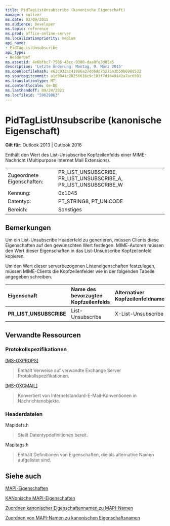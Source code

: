 ```yaml
---
title: PidTagListUnsubscribe (kanonische Eigenschaft)
manager: soliver
ms.date: 03/09/2015
ms.audience: Developer
ms.topic: reference
ms.prod: office-online-server
ms.localizationpriority: medium
api_name:
- PidTagListUnsubscribe
api_type:
- HeaderDef
ms.assetid: 4e6bfbc7-7586-43cc-9380-daa0fe3d85a5
description: 'Letzte Änderung: Montag, 9. März 2015'
ms.openlocfilehash: e63c933ac41886a37dd6dd73275a3b50b698d532
ms.sourcegitcommit: a1d9041c20256616c9c183f7d1049142a7ac6991
ms.translationtype: MT
ms.contentlocale: de-DE
ms.lasthandoff: 09/24/2021
ms.locfileid: "59629863"
---
```

# <a name="pidtaglistunsubscribe-canonical-property"></a>PidTagListUnsubscribe (kanonische Eigenschaft)

  
  
**Gilt für**: Outlook 2013 | Outlook 2016 
  
Enthält den Wert des List-Unsubscribe Kopfzeilenfelds einer MIME-Nachricht (Multipurpose Internet Mail Extensions).
  
|||
|:-----|:-----|
|Zugeordnete Eigenschaften:  <br/> |PR_LIST_UNSUBSCRIBE, PR_LIST_UNSUBSCRIBE_A, PR_LIST_UNSUBSCRIBE_W  <br/> |
|Kennung:  <br/> |0x1045  <br/> |
|Datentyp:  <br/> |PT_STRING8, PT_UNICODE  <br/> |
|Bereich:  <br/> |Sonstiges  <br/> |
   
## <a name="remarks"></a>Bemerkungen

Um ein List-Unsubscribe Headerfeld zu generieren, müssen Clients diese Eigenschaften auf den gewünschten Wert festlegen. MIME-Autoren müssen den Wert dieser Eigenschaften in das List-Unsubscribe Kopfzeilenfeld kopieren.
  
Um den Wert dieser serverbezogenen Listeneigenschaften festzulegen, müssen MIME-Clients die Kopfzeilenfelder wie in der folgenden Tabelle angegeben schreiben.
  
|**Eigenschaft**|**Name des bevorzugten Kopfzeilenfelds**|**Alternativer Kopfzeilenfeldname**|
|:-----|:-----|:-----|
|**PR_LIST_UNSUBSCRIBE** <br/> |List-Unsubscribe  <br/> |X-List-Unsubscribe  <br/> |
   
## <a name="related-resources"></a>Verwandte Ressourcen

### <a name="protocol-specifications"></a>Protokollspezifikationen

[[MS-OXPROPS]](https://msdn.microsoft.com/library/f6ab1613-aefe-447d-a49c-18217230b148%28Office.15%29.aspx)
  
> Enthält Verweise auf verwandte Exchange Server Protokollspezifikationen.
    
[[MS-OXCMAIL]](https://msdn.microsoft.com/library/b60d48db-183f-4bf5-a908-f584e62cb2d4%28Office.15%29.aspx)
  
> Konvertiert von Internetstandard-E-Mail-Konventionen in Nachrichtenobjekte.
    
### <a name="header-files"></a>Headerdateien

Mapidefs.h
  
> Stellt Datentypdefinitionen bereit.
    
Mapitags.h
  
> Enthält Definitionen von Eigenschaften, die als alternative Namen aufgelistet sind.
    
## <a name="see-also"></a>Siehe auch



[MAPI-Eigenschaften](mapi-properties.md)
  
[KANonische MAPI-Eigenschaften](mapi-canonical-properties.md)
  
[Zuordnen kanonischer Eigenschaftennamen zu MAPI-Namen](mapping-canonical-property-names-to-mapi-names.md)
  
[Zuordnen von MAPI-Namen zu kanonischen Eigenschaftsnamen](mapping-mapi-names-to-canonical-property-names.md)

